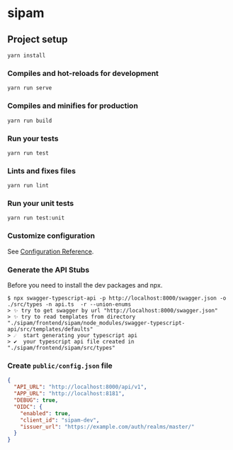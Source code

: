 # sipam

## Project setup
```
yarn install
```

### Compiles and hot-reloads for development
```
yarn run serve
```

### Compiles and minifies for production
```
yarn run build
```

### Run your tests
```
yarn run test
```

### Lints and fixes files
```
yarn run lint
```

### Run your unit tests
```
yarn run test:unit
```

### Customize configuration
See [Configuration Reference](https://cli.vuejs.org/config/).

### Generate the API Stubs

Before you need to install the dev packages and npx.

```console
$ npx swagger-typescript-api -p http://localhost:8000/swagger.json -o ./src/types -n api.ts  -r --union-enums
> ✨ try to get swagger by url "http://localhost:8000/swagger.json"
> ✨ try to read templates from directory "./sipam/frontend/sipam/node_modules/swagger-typescript-api/src/templates/defaults"
> ☄️  start generating your typescript api
> ✔️  your typescript api file created in "./sipam/frontend/sipam/src/types"
```

### Create `public/config.json` file

```json
{
  "API_URL": "http://localhost:8000/api/v1",
  "APP_URL": "http://localhost:8181",
  "DEBUG": true,
  "OIDC": {
    "enabled": true,
    "client_id": "sipam-dev",
    "issuer_url": "https://example.com/auth/realms/master/"
  }
}
```
